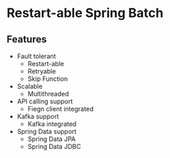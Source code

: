 # Restart-able Spring Batch
## Features
- Fault tolerant
  - Restart-able
  - Retryable
  - Skip Function
- Scalable
  - Multithreaded
- API calling support
  -  Fiegn client integrated
- Kafka support
  - Kafka integrated  
- Spring Data support
  - Spring Data JPA
  - Spring Data JDBC
